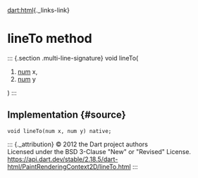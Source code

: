 [dart:html](../../dart-html/dart-html-library){._links-link}

lineTo method
=============

::: {.section .multi-line-signature}
void lineTo(

1.  [num](../../dart-core/num-class) x,
2.  [num](../../dart-core/num-class) y

)
:::

Implementation {#source}
--------------

``` {.language-dart data-language="dart"}
void lineTo(num x, num y) native;
```

::: {._attribution}
© 2012 the Dart project authors\
Licensed under the BSD 3-Clause \"New\" or \"Revised\" License.\
<https://api.dart.dev/stable/2.18.5/dart-html/PaintRenderingContext2D/lineTo.html>
:::

